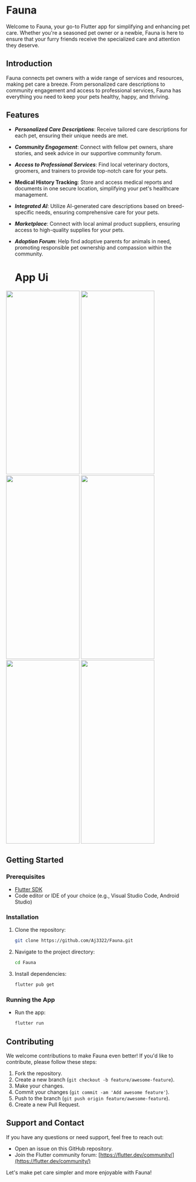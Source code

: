 
# Fauna

Welcome to Fauna, your go-to Flutter app for simplifying and enhancing pet care. Whether you're a seasoned pet owner or a newbie, Fauna is here to ensure that your furry friends receive the specialized care and attention they deserve.

## Introduction

Fauna connects pet owners with a wide range of services and resources, making pet care a breeze. From personalized care descriptions to community engagement and access to professional services, Fauna has everything you need to keep your pets healthy, happy, and thriving.

## Features

- ***Personalized Care Descriptions***: Receive tailored care descriptions for each pet, ensuring their unique needs are met.


- ***Community Engagement***: Connect with fellow pet owners, share stories, and seek advice in our supportive community forum.
- ***Access to Professional Services***: Find local veterinary doctors, groomers, and trainers to provide top-notch care for your pets.
- **Medical History Tracking**: Store and access medical reports and documents in one secure location, simplifying your pet's healthcare management.
- ***Integrated AI***: Utilize AI-generated care descriptions based on breed-specific needs, ensuring comprehensive care for your pets.
- ***Marketplace***: Connect with local animal product suppliers, ensuring access to high-quality supplies for your pets.
- ***Adoption Forum***: Help find adoptive parents for animals in need, promoting responsible pet ownership and compassion within the community.
  # App Ui


<img src="https://github.com/Aj3322/Fauna/assets/114848454/4952fb74-254a-4d3b-a982-afbdbc25a320" height="500" width="200">
<img src="https://github.com/Aj3322/Fauna/assets/114848454/ed5e4576-cf37-482f-94c0-b6f0bfc1cbc5" height="500" width="200">
<img src="https://github.com/Aj3322/Fauna/assets/114848454/51d11094-28bc-490a-8ac7-299a99e2fc23" height="500" width="200">
<img src="https://github.com/Aj3322/Fauna/assets/114848454/2898263f-81ca-479a-902a-e0d59992ccb2" height="500" width="200">
<img src="https://github.com/Aj3322/Fauna/assets/114848454/a78ac0c0-c64f-4e8a-8573-34a1e22347ab" height="500" width="200">
<img src="https://github.com/Aj3322/Fauna/assets/114848454/67911f39-bfb5-4cad-8863-ce5827bf49eb" height="500" width="200">


## Getting Started

### Prerequisites

- [Flutter SDK](https://flutter.dev/docs/get-started/install)
- Code editor or IDE of your choice (e.g., Visual Studio Code, Android Studio)

### Installation

1. Clone the repository:

   ```bash
   git clone https://github.com/Aj3322/Fauna.git
   ```

2. Navigate to the project directory:

   ```bash
   cd Fauna
   ```

3. Install dependencies:

   ```bash
   flutter pub get
   ```

### Running the App

- Run the app:

  ```bash
  flutter run
  ```

## Contributing

We welcome contributions to make Fauna even better! If you'd like to contribute, please follow these steps:

1. Fork the repository.
2. Create a new branch (`git checkout -b feature/awesome-feature`).
3. Make your changes.
4. Commit your changes (`git commit -am 'Add awesome feature'`).
5. Push to the branch (`git push origin feature/awesome-feature`).
6. Create a new Pull Request.


## Support and Contact

If you have any questions or need support, feel free to reach out:

- Open an issue on this GitHub repository.
- Join the Flutter community forum: [https://flutter.dev/community/](https://flutter.dev/community/)

Let's make pet care simpler and more enjoyable with Fauna!
